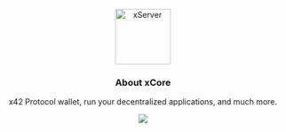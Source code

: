 <p align="center">
  <p align="center">
    <img src="https://user-images.githubusercontent.com/41244965/83692201-c53a9780-a5b0-11ea-8b9c-4a2e238dd1b9.png" height="100" alt="xServer" />
  </p>
  <h3 align="center">
    About xCore
  </h3>
  <p align="center">
    x42 Protocol wallet, run your decentralized applications, and much more.
  </p>
  <p align="center">
      <a href="https://github.com/x42protocol/xCore/actions"><img src="https://github.com/x42protocol/xCore/workflows/Build/badge.svg" /></a>
  </p>
</p>

